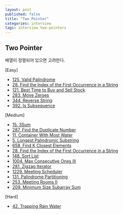 ```yaml
---
layout: post
published: false
title: "Two Pointer"
categories: interview
tags: interview two-pointers
---
```


## Two Pointer

배열이 정렬되어 있으면 고려한다.

[Easy]
- [125. Valid Palindrome](https://leetcode.com/problems/valid-palindrome/)
- [28. Find the Index of the First Occurrence in a String](https://leetcode.com/problems/find-the-index-of-the-first-occurrence-in-a-string/)
- [121. Best Time to Buy and Sell Stock](https://leetcode.com/problems/best-time-to-buy-and-sell-stock/)
- [283. Move Zeroes](https://leetcode.com/problems/move-zeroes/)
- [344. Reverse String](https://leetcode.com/problems/reverse-string/)
- [392. Is Subsequence](https://leetcode.com/problems/is-subsequence/)

[Medium]
- [15. 3Sum](https://leetcode.com/problems/3sum/)
- [287. Find the Duplicate Number](https://leetcode.com/problems/find-the-duplicate-number/)
- [11. Container With Most Water](https://leetcode.com/problems/container-with-most-water/)
- [5. Longest Palindromic Substring](https://leetcode.com/problems/longest-palindromic-substring)
- [658. Find K Closest Elements](https://leetcode.com/problems/find-k-closest-elements/)
- [28. Find the Index of the First Occurrence in a String](https://leetcode.com/problems/find-the-index-of-the-first-occurrence-in-a-string/)
- [148. Sort List](https://leetcode.com/problems/sort-list/)
- [1004. Max Consecutive Ones III](https://leetcode.com/problems/max-consecutive-ones-iii/)
- [281. Zigzag Iterator](https://leetcode.com/problems/zigzag-iterator/)
- [1229. Meeting Scheduler](https://leetcode.com/problems/meeting-scheduler/)
- [131. Palindrome Partitioning](https://leetcode.com/problems/palindrome-partitioning/)
- [253. Meeting Rooms II](https://leetcode.com/problems/meeting-rooms-ii/)
- [209. Minimum Size Subarray Sum](https://leetcode.com/problems/minimum-size-subarray-sum/)

[Hard]
- [42. Trapping Rain Water](https://leetcode.com/problems/trapping-rain-water)